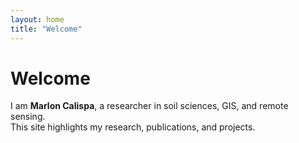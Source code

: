 ```yaml
---
layout: home
title: "Welcome"
---
```


# Welcome

I am **Marlon Calispa**, a researcher in soil sciences, GIS, and remote sensing.  
This site highlights my research, publications, and projects.
